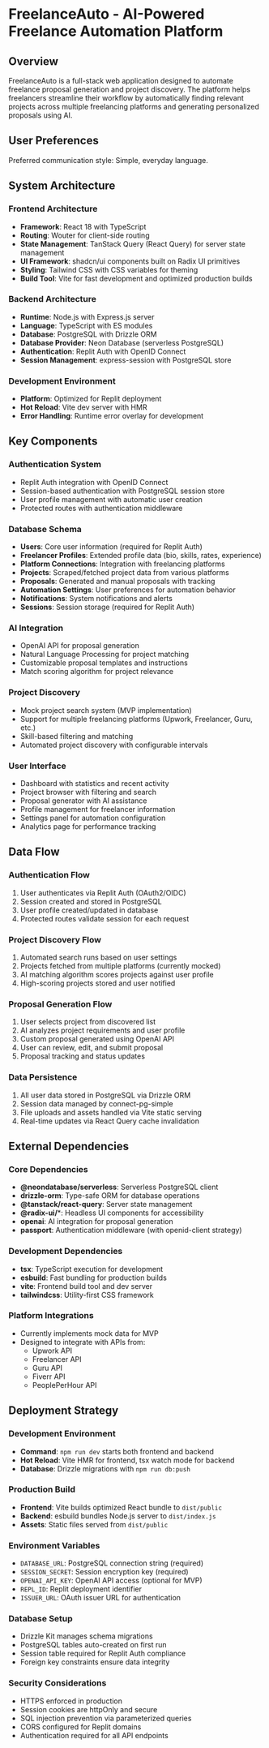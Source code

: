 # FreelanceAuto - AI-Powered Freelance Automation Platform

## Overview

FreelanceAuto is a full-stack web application designed to automate freelance proposal generation and project discovery. The platform helps freelancers streamline their workflow by automatically finding relevant projects across multiple freelancing platforms and generating personalized proposals using AI.

## User Preferences

Preferred communication style: Simple, everyday language.

## System Architecture

### Frontend Architecture
- **Framework**: React 18 with TypeScript
- **Routing**: Wouter for client-side routing
- **State Management**: TanStack Query (React Query) for server state management
- **UI Framework**: shadcn/ui components built on Radix UI primitives
- **Styling**: Tailwind CSS with CSS variables for theming
- **Build Tool**: Vite for fast development and optimized production builds

### Backend Architecture
- **Runtime**: Node.js with Express.js server
- **Language**: TypeScript with ES modules
- **Database**: PostgreSQL with Drizzle ORM
- **Database Provider**: Neon Database (serverless PostgreSQL)
- **Authentication**: Replit Auth with OpenID Connect
- **Session Management**: express-session with PostgreSQL store

### Development Environment
- **Platform**: Optimized for Replit deployment
- **Hot Reload**: Vite dev server with HMR
- **Error Handling**: Runtime error overlay for development

## Key Components

### Authentication System
- Replit Auth integration with OpenID Connect
- Session-based authentication with PostgreSQL session store
- User profile management with automatic user creation
- Protected routes with authentication middleware

### Database Schema
- **Users**: Core user information (required for Replit Auth)
- **Freelancer Profiles**: Extended profile data (bio, skills, rates, experience)
- **Platform Connections**: Integration with freelancing platforms
- **Projects**: Scraped/fetched project data from various platforms
- **Proposals**: Generated and manual proposals with tracking
- **Automation Settings**: User preferences for automation behavior
- **Notifications**: System notifications and alerts
- **Sessions**: Session storage (required for Replit Auth)

### AI Integration
- OpenAI API for proposal generation
- Natural Language Processing for project matching
- Customizable proposal templates and instructions
- Match scoring algorithm for project relevance

### Project Discovery
- Mock project search system (MVP implementation)
- Support for multiple freelancing platforms (Upwork, Freelancer, Guru, etc.)
- Skill-based filtering and matching
- Automated project discovery with configurable intervals

### User Interface
- Dashboard with statistics and recent activity
- Project browser with filtering and search
- Proposal generator with AI assistance
- Profile management for freelancer information
- Settings panel for automation configuration
- Analytics page for performance tracking

## Data Flow

### Authentication Flow
1. User authenticates via Replit Auth (OAuth2/OIDC)
2. Session created and stored in PostgreSQL
3. User profile created/updated in database
4. Protected routes validate session for each request

### Project Discovery Flow
1. Automated search runs based on user settings
2. Projects fetched from multiple platforms (currently mocked)
3. AI matching algorithm scores projects against user profile
4. High-scoring projects stored and user notified

### Proposal Generation Flow
1. User selects project from discovered list
2. AI analyzes project requirements and user profile
3. Custom proposal generated using OpenAI API
4. User can review, edit, and submit proposal
5. Proposal tracking and status updates

### Data Persistence
1. All user data stored in PostgreSQL via Drizzle ORM
2. Session data managed by connect-pg-simple
3. File uploads and assets handled via Vite static serving
4. Real-time updates via React Query cache invalidation

## External Dependencies

### Core Dependencies
- **@neondatabase/serverless**: Serverless PostgreSQL client
- **drizzle-orm**: Type-safe ORM for database operations
- **@tanstack/react-query**: Server state management
- **@radix-ui/***: Headless UI components for accessibility
- **openai**: AI integration for proposal generation
- **passport**: Authentication middleware (with openid-client strategy)

### Development Dependencies
- **tsx**: TypeScript execution for development
- **esbuild**: Fast bundling for production builds
- **vite**: Frontend build tool and dev server
- **tailwindcss**: Utility-first CSS framework

### Platform Integrations
- Currently implements mock data for MVP
- Designed to integrate with APIs from:
  - Upwork API
  - Freelancer API
  - Guru API
  - Fiverr API
  - PeoplePerHour API

## Deployment Strategy

### Development Environment
- **Command**: `npm run dev` starts both frontend and backend
- **Hot Reload**: Vite HMR for frontend, tsx watch mode for backend
- **Database**: Drizzle migrations with `npm run db:push`

### Production Build
- **Frontend**: Vite builds optimized React bundle to `dist/public`
- **Backend**: esbuild bundles Node.js server to `dist/index.js`
- **Assets**: Static files served from `dist/public`

### Environment Variables
- `DATABASE_URL`: PostgreSQL connection string (required)
- `SESSION_SECRET`: Session encryption key (required)
- `OPENAI_API_KEY`: OpenAI API access (optional for MVP)
- `REPL_ID`: Replit deployment identifier
- `ISSUER_URL`: OAuth issuer URL for authentication

### Database Setup
- Drizzle Kit manages schema migrations
- PostgreSQL tables auto-created on first run
- Session table required for Replit Auth compliance
- Foreign key constraints ensure data integrity

### Security Considerations
- HTTPS enforced in production
- Session cookies are httpOnly and secure
- SQL injection prevention via parameterized queries
- CORS configured for Replit domains
- Authentication required for all API endpoints
